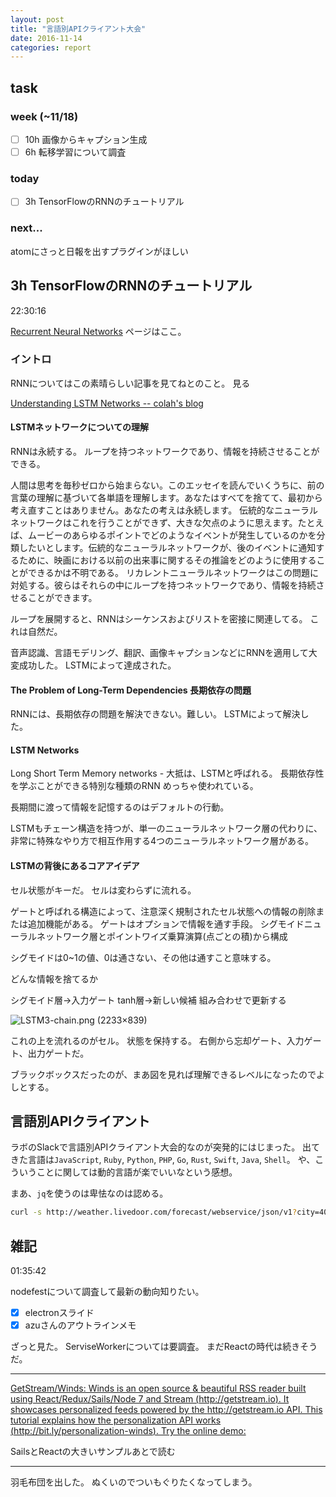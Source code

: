 ```yaml
---
layout: post
title: "言語別APIクライアント大会"
date: 2016-11-14
categories: report
---
```

## task

### week (~11/18)
- [ ] 10h 画像からキャプション生成
- [ ] 6h 転移学習について調査

### today
- [ ] 3h TensorFlowのRNNのチュートリアル

### next...
atomにさっと日報を出すプラグインがほしい

## 3h TensorFlowのRNNのチュートリアル
22:30:16

[Recurrent Neural Networks](https://www.tensorflow.org/versions/r0.11/tutorials/recurrent/index.html)
ページはここ。

### イントロ
RNNについてはこの素晴らしい記事を見てねとのこと。
見る

[Understanding LSTM Networks -- colah's blog](http://colah.github.io/posts/2015-08-Understanding-LSTMs/)

#### LSTMネットワークについての理解
RNNは永続する。
ループを持つネットワークであり、情報を持続させることができる。

人間は思考を毎秒ゼロから始まらない。このエッセイを読んでいくうちに、前の言葉の理解に基づいて各単語を理解します。あなたはすべてを捨てて、最初から考え直すことはありません。あなたの考えは永続します。 伝統的なニューラルネットワークはこれを行うことができず、大きな欠点のように思えます。たとえば、ムービーのあらゆるポイントでどのようなイベントが発生しているのかを分類したいとします。伝統的なニューラルネットワークが、後のイベントに通知するために、映画における以前の出来事に関するその推論をどのように使用することができるかは不明である。 リカレントニューラルネットワークはこの問題に対処する。彼らはそれらの中にループを持つネットワークであり、情報を持続させることができます。

ループを展開すると、RNNはシーケンスおよびリストを密接に関連してる。
これは自然だ。

音声認識、言語モデリング、翻訳、画像キャプションなどにRNNを適用して大変成功した。
LSTMによって達成された。

#### The Problem of Long-Term Dependencies 長期依存の問題
RNNには、長期依存の問題を解決できない。難しい。
LSTMによって解決した。

#### LSTM Networks
Long Short Term Memory networks - 大抵は、LSTMと呼ばれる。
長期依存性を学ぶことができる特別な種類のRNN
めっちゃ使われている。

長期間に渡って情報を記憶するのはデフォルトの行動。

LSTMもチェーン構造を持つが、単一のニューラルネットワーク層の代わりに、非常に特殊なやり方で相互作用する4つのニューラルネットワーク層がある。

#### LSTMの背後にあるコアアイデア
セル状態がキーだ。
セルは変わらずに流れる。

ゲートと呼ばれる構造によって、注意深く規制されたセル状態への情報の削除または追加機能がある。
ゲートはオプションで情報を通す手段。
シグモイドニューラルネットワーク層とポイントワイズ乗算演算(点ごとの積)から構成

シグモイドは0~1の値、0は通さない、その他は通すこと意味する。

どんな情報を捨てるか

シグモイド層→入力ゲート
tanh層→新しい候補
組み合わせで更新する

![LSTM3-chain.png (2233×839)](http://colah.github.io/posts/2015-08-Understanding-LSTMs/img/LSTM3-chain.png)

これの上を流れるのがセル。
状態を保持する。
右側から忘却ゲート、入力ゲート、出力ゲートだ。

ブラックボックスだったのが、まあ図を見れば理解できるレベルになったのでよしとする。

## 言語別APIクライアント
ラボのSlackで言語別APIクライアント大会的なのが突発的にはじまった。
出てきた言語は`JavaScript`, `Ruby`, `Python`, `PHP`, `Go`, `Rust`, `Swift`, `Java`, `Shell`。
や、こういうことに関しては動的言語が楽でいいなという感想。

まあ、`jq`を使うのは卑怯なのは認める。

```sh
curl -s http://weather.livedoor.com/forecast/webservice/json/v1?city=400040 | jq -r '.title, .forecasts[0].telop'
```

## 雑記
01:35:42

nodefestについて調査して最新の動向知りたい。

- [x] electronスライド
- [x] azuさんのアウトラインメモ

ざっと見た。
ServiseWorkerについては要調査。
まだReactの時代は続きそうだ。

---

[GetStream/Winds: Winds is an open source & beautiful RSS reader built using React/Redux/Sails/Node 7 and Stream (http://getstream.io). It showcases personalized feeds powered by the http://getstream.io API. This tutorial explains how the personalization API works (http://bit.ly/personalization-winds). Try the online demo:](https://github.com/GetStream/Winds)

SailsとReactの大きいサンプルあとで読む

---

羽毛布団を出した。
ぬくいのでついもぐりたくなってしまう。
